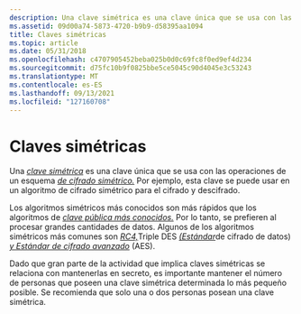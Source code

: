 ```yaml
---
description: Una clave simétrica es una clave única que se usa con las operaciones de un esquema de cifrado simétrico. Por ejemplo, esta clave se puede usar en un algoritmo de cifrado simétrico para el cifrado y descifrado.
ms.assetid: 09d00a74-5873-4720-b9b9-d58395aa1094
title: Claves simétricas
ms.topic: article
ms.date: 05/31/2018
ms.openlocfilehash: c4707905452beba025b0d0c69fc8f0ed9ef4d234
ms.sourcegitcommit: d75fc10b9f0825bbe5ce5045c90d4045e3c53243
ms.translationtype: MT
ms.contentlocale: es-ES
ms.lasthandoff: 09/13/2021
ms.locfileid: "127160708"
---
```

# <a name="symmetric-keys"></a>Claves simétricas

Una [*clave simétrica*](../secgloss/s-gly.md) es una clave única que se usa con las operaciones de un esquema [*de cifrado simétrico.*](../secgloss/s-gly.md) Por ejemplo, esta clave se puede usar en un algoritmo de cifrado simétrico para el cifrado y descifrado.

Los algoritmos simétricos más conocidos son más rápidos que los algoritmos de [*clave pública más conocidos.*](../secgloss/p-gly.md) Por lo tanto, se prefieren al procesar grandes cantidades de datos. Algunos de los algoritmos simétricos más comunes son [*RC4,*](../secgloss/r-gly.md)Triple DES [*(Estándar*](../secgloss/d-gly.md)de cifrado de datos) [*y Estándar de cifrado avanzado*](../secgloss/a-gly.md) (AES).

Dado que gran parte de la actividad que implica claves simétricas se relaciona con mantenerlas en secreto, es importante mantener el número de personas que poseen una clave simétrica determinada lo más pequeño posible. Se recomienda que solo una o dos personas posean una clave simétrica.

 

 
